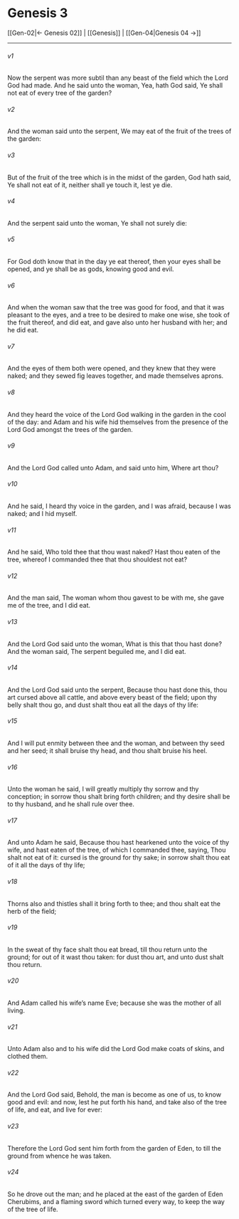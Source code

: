 # Genesis 3

[[Gen-02|← Genesis 02]] | [[Genesis]] | [[Gen-04|Genesis 04 →]]
***

###### v1
Now the serpent was more subtil than any beast of the field which the Lord God had made. And he said unto the woman, Yea, hath God said, Ye shall not eat of every tree of the garden?
###### v2
And the woman said unto the serpent, We may eat of the fruit of the trees of the garden:
###### v3
But of the fruit of the tree which is in the midst of the garden, God hath said, Ye shall not eat of it, neither shall ye touch it, lest ye die.
###### v4
And the serpent said unto the woman, Ye shall not surely die:
###### v5
For God doth know that in the day ye eat thereof, then your eyes shall be opened, and ye shall be as gods, knowing good and evil.
###### v6
And when the woman saw that the tree was good for food, and that it was pleasant to the eyes, and a tree to be desired to make one wise, she took of the fruit thereof, and did eat, and gave also unto her husband with her; and he did eat.
###### v7
And the eyes of them both were opened, and they knew that they were naked; and they sewed fig leaves together, and made themselves aprons.
###### v8
And they heard the voice of the Lord God walking in the garden in the cool of the day: and Adam and his wife hid themselves from the presence of the Lord God amongst the trees of the garden.
###### v9
And the Lord God called unto Adam, and said unto him, Where art thou?
###### v10
And he said, I heard thy voice in the garden, and I was afraid, because I was naked; and I hid myself.
###### v11
And he said, Who told thee that thou wast naked? Hast thou eaten of the tree, whereof I commanded thee that thou shouldest not eat?
###### v12
And the man said, The woman whom thou gavest to be with me, she gave me of the tree, and I did eat.
###### v13
And the Lord God said unto the woman, What is this that thou hast done? And the woman said, The serpent beguiled me, and I did eat.
###### v14
And the Lord God said unto the serpent, Because thou hast done this, thou art cursed above all cattle, and above every beast of the field; upon thy belly shalt thou go, and dust shalt thou eat all the days of thy life:
###### v15
And I will put enmity between thee and the woman, and between thy seed and her seed; it shall bruise thy head, and thou shalt bruise his heel.
###### v16
Unto the woman he said, I will greatly multiply thy sorrow and thy conception; in sorrow thou shalt bring forth children; and thy desire shall be to thy husband, and he shall rule over thee.
###### v17
And unto Adam he said, Because thou hast hearkened unto the voice of thy wife, and hast eaten of the tree, of which I commanded thee, saying, Thou shalt not eat of it: cursed is the ground for thy sake; in sorrow shalt thou eat of it all the days of thy life;
###### v18
Thorns also and thistles shall it bring forth to thee; and thou shalt eat the herb of the field;
###### v19
In the sweat of thy face shalt thou eat bread, till thou return unto the ground; for out of it wast thou taken: for dust thou art, and unto dust shalt thou return.
###### v20
And Adam called his wife’s name Eve; because she was the mother of all living.
###### v21
Unto Adam also and to his wife did the Lord God make coats of skins, and clothed them.
###### v22
And the Lord God said, Behold, the man is become as one of us, to know good and evil: and now, lest he put forth his hand, and take also of the tree of life, and eat, and live for ever:
###### v23
Therefore the Lord God sent him forth from the garden of Eden, to till the ground from whence he was taken.
###### v24
So he drove out the man; and he placed at the east of the garden of Eden Cherubims, and a flaming sword which turned every way, to keep the way of the tree of life. 
